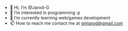 - 👋 Hi, I’m @Jarod-G
- 👀 I’m interested in programming :p
- 🌱 I’m currently learning web/games development
- 📫 How to reach me contact me at ginjarod@gmail.com

<!---
Jarod-G/Jarod-G is a ✨ special ✨ repository because its `README.md` (this file) appears on your GitHub profile.
You can click the Preview link to take a look at your changes.
--->
